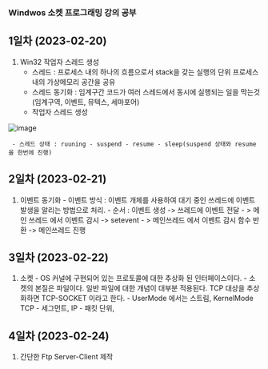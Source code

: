 ### Windwos 소켓 프로그래밍 강의 공부 

## 1일차 (2023-02-20)
  1. Win32 작업자 스레드 생성
     - 스레드 : 프로세스 내의 하나의 흐름으로서 stack을 갖는 실행의 단위 프로세스 내의 가상메모리 공간을 공유 
     - 스레드 동기화 : 임계구간 코드가 여러 스레드에서 동시에 실행되는 일을 막는것 (임계구역, 이벤트, 뮤텍스, 세마포어)
     - 작업자 스레드 생성 

![image](https://user-images.githubusercontent.com/37799491/220125567-843b3075-6bea-4c73-a904-ed55f3cbbd20.png)

     - 스레드 상태 : ruuning - suspend - resume - sleep(suspend 상태와 resume 을 한번에 진행)  

## 2일차 (2023-02-21)
  1. 이벤트 동기화
    - 이벤트 방식  : 이벤트 개체를 사용하여 대기 중인 쓰레드에 이벤트 발생을 알리는 방법으로 처리.
    - 순서 : 이벤트 생성 -> 쓰레드에 이벤트 전달 - > 메인 쓰레드 에서 이벤트 감시 -> setevent - > 메인쓰레드 에서 이벤트 감시 함수 반환
             -> 메인쓰레드 진행 

## 3일차 (2023-02-22)
  1. 소켓 
    - OS 커널에 구현되어 있는 프로토콜에 대한 추상화 된 인터페이스이다.
    - 소켓의 본질은 파일이다. 일반 파일에 대한 개념이 대부분 적용된다. TCP 대상을 추상화하면 TCP-SOCKET 이라고 한다.
    - UserMode 에서는 스트림,  KernelMode TCP - 세그먼트,  IP - 패킷 단위,  

## 4일차 (2023-02-24)
  1. 간단한 Ftp Server-Client 제작 
